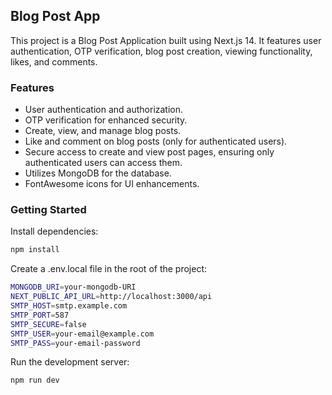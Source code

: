 ## Blog Post App
This project is a Blog Post Application built using Next.js 14. It features user authentication, OTP verification, blog post creation, viewing functionality, likes, and comments.

### Features
- User authentication and authorization.
- OTP verification for enhanced security.
- Create, view, and manage blog posts.
- Like and comment on blog posts (only for authenticated users).
- Secure access to create and view post pages, ensuring only authenticated users can access them.
- Utilizes MongoDB for the database.
- FontAwesome icons for UI enhancements.



### Getting Started

Install dependencies:
```bash
npm install
```

Create a .env.local file in the root of the project:
```bash
MONGODB_URI=your-mongodb-URI
NEXT_PUBLIC_API_URL=http://localhost:3000/api
SMTP_HOST=smtp.example.com
SMTP_PORT=587
SMTP_SECURE=false
SMTP_USER=your-email@example.com
SMTP_PASS=your-email-password
```

Run the development server:
```bash
npm run dev
```


